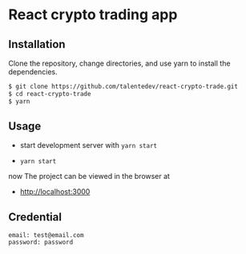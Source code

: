 # React crypto trading app


## Installation

Clone the repository, change directories, and use yarn to install the dependencies.

```bash
$ git clone https://github.com/talentedev/react-crypto-trade.git
$ cd react-crypto-trade
$ yarn
```

## Usage

- start development server with `yarn start`

* `yarn start`

now The project can be viewed in the browser at

- [http://localhost:3000](http://localhost:3000)

## Credential
```
email: test@email.com
password: password
```

